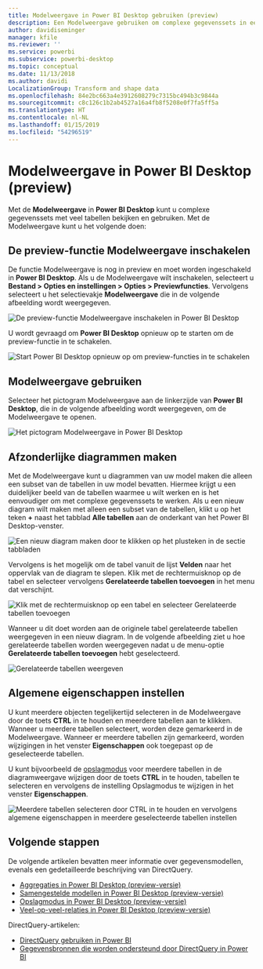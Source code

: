 ```yaml
---
title: Modelweergave in Power BI Desktop gebruiken (preview)
description: Een Modelweergave gebruiken om complexe gegevenssets in een visual weer te geven in Power BI Desktop
author: davidiseminger
manager: kfile
ms.reviewer: ''
ms.service: powerbi
ms.subservice: powerbi-desktop
ms.topic: conceptual
ms.date: 11/13/2018
ms.author: davidi
LocalizationGroup: Transform and shape data
ms.openlocfilehash: 84e2bc663a4e3912608279c7315bc494b3c9844a
ms.sourcegitcommit: c8c126c1b2ab4527a16a4fb8f5208e0f7fa5ff5a
ms.translationtype: HT
ms.contentlocale: nl-NL
ms.lasthandoff: 01/15/2019
ms.locfileid: "54296519"
---
```

# <a name="modeling-view-in-power-bi-desktop-preview"></a>Modelweergave in Power BI Desktop (preview)

Met de **Modelweergave** in **Power BI Desktop** kunt u complexe gegevenssets met veel tabellen bekijken en gebruiken. Met de Modelweergave kunt u het volgende doen:


## <a name="enabling-the-modeling-view-preview-feature"></a>De preview-functie Modelweergave inschakelen

De functie Modelweergave is nog in preview en moet worden ingeschakeld in **Power BI Desktop**. Als u de Modelweergave wilt inschakelen, selecteert u **Bestand > Opties en instellingen > Opties > Previewfuncties**. Vervolgens selecteert u het selectievakje **Modelweergave** die in de volgende afbeelding wordt weergegeven.

![De preview-functie Modelweergave inschakelen in Power BI Desktop](media/desktop-modeling-view/modeling-view_01.png)

U wordt gevraagd om **Power BI Desktop** opnieuw op te starten om de preview-functie in te schakelen. 

![Start Power BI Desktop opnieuw op om preview-functies in te schakelen](media/desktop-modeling-view/modeling-view_01b.png)

## <a name="using-modeling-view"></a>Modelweergave gebruiken

Selecteer het pictogram Modelweergave aan de linkerzijde van **Power BI Desktop**, die in de volgende afbeelding wordt weergegeven, om de Modelweergave te openen.

![Het pictogram Modelweergave in Power BI Desktop](media/desktop-modeling-view/modeling-view_02.png)

## <a name="creating-separate-diagrams"></a>Afzonderlijke diagrammen maken

Met de Modelweergave kunt u diagrammen van uw model maken die alleen een subset van de tabellen in uw model bevatten. Hiermee krijgt u een duidelijker beeld van de tabellen waarmee u wilt werken en is het eenvoudiger om met complexe gegevenssets te werken. Als u een nieuw diagram wilt maken met alleen een subset van de tabellen, klikt u op het teken **+** naast het tabblad **Alle tabellen** aan de onderkant van het Power BI Desktop-venster.

![Een nieuw diagram maken door te klikken op het plusteken in de sectie tabbladen](media/desktop-modeling-view/modeling-view_03.png)

Vervolgens is het mogelijk om de tabel vanuit de lijst **Velden** naar het oppervlak van de diagram te slepen. Klik met de rechtermuisknop op de tabel en selecteer vervolgens **Gerelateerde tabellen toevoegen** in het menu dat verschijnt.

![Klik met de rechtermuisknop op een tabel en selecteer Gerelateerde tabellen toevoegen](media/desktop-modeling-view/modeling-view_04.png)

Wanneer u dit doet worden aan de originele tabel gerelateerde tabellen weergegeven in een nieuw diagram. In de volgende afbeelding ziet u hoe gerelateerde tabellen worden weergegeven nadat u de menu-optie **Gerelateerde tabellen toevoegen** hebt geselecteerd.

![Gerelateerde tabellen weergeven](media/desktop-modeling-view/modeling-view_05.png)

## <a name="setting-common-properties"></a>Algemene eigenschappen instellen

U kunt meerdere objecten tegelijkertijd selecteren in de Modelweergave door de toets **CTRL** in te houden en meerdere tabellen aan te klikken. Wanneer u meerdere tabellen selecteert, worden deze gemarkeerd in de Modelweergave. Wanneer er meerdere tabellen zijn gemarkeerd, worden wijzigingen in het venster **Eigenschappen** ook toegepast op de geselecteerde tabellen.

U kunt bijvoorbeeld de [opslagmodus](desktop-storage-mode.md) voor meerdere tabellen in de diagramweergave wijzigen door de toets **CTRL** in te houden, tabellen te selecteren en vervolgens de instelling Opslagmodus te wijzigen in het venster **Eigenschappen**.

![Meerdere tabellen selecteren door CTRL in te houden en vervolgens algemene eigenschappen in meerdere geselecteerde tabellen instellen](media/desktop-modeling-view/modeling-view_06.png)


## <a name="next-steps"></a>Volgende stappen

De volgende artikelen bevatten meer informatie over gegevensmodellen, evenals een gedetailleerde beschrijving van DirectQuery.

* [Aggregaties in Power BI Desktop (preview-versie)](desktop-aggregations.md)
* [Samengestelde modellen in Power BI Desktop (preview-versie)](desktop-composite-models.md)
* [Opslagmodus in Power BI Desktop (preview-versie)](desktop-storage-mode.md)
* [Veel-op-veel-relaties in Power BI Desktop (preview-versie)](desktop-many-to-many-relationships.md)


DirectQuery-artikelen:

* [DirectQuery gebruiken in Power BI](desktop-directquery-about.md)
* [Gegevensbronnen die worden ondersteund door DirectQuery in Power BI](desktop-directquery-data-sources.md)
